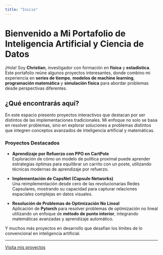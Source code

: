 ```yaml
---
title: "Inicio"
---
```


# Bienvenido a Mi Portafolio de Inteligencia Artificial y Ciencia de Datos

¡Hola! Soy **Christian**, investigador con formación en **física** y **estadística**. Este portafolio reúne algunos proyectos interesantes, donde combino mi experiencia en **series de tiempo**, **modelos de machine learning**, **programación matemática** y **simulación física** para abordar problemas desde perspectivas diferentes.

## ¿Qué encontrarás aquí?

En este espacio presento proyectos interactivos que destacan por ser distintos de las implementaciones  tradicionales. Mi enfoque no solo se basa en resolver problemas, sino en explorar soluciones a problemas distintos que integren conceptos avanzados de inteligencia artificial y matemáticas.

### Proyectos Destacados

- **Aprendizaje por Refuerzo con PPO en CartPole**  
  Exploración de cómo un modelo de política proximal puede aprender estrategias óptimas para equilibrar un carrito con un poste, utilizando técnicas modernas de aprendizaje por refuerzo.

- **Implementación de CapsNet (Capsule Networks)**  
  Una reimplementación desde cero de las revolucionarias Redes Capsulares, mostrando su capacidad para capturar relaciones espaciales complejas en datos visuales.

- **Resolución de Problemas de Optimización No Lineal**  
  Aplicación de **Pytorch** para resolver problemas de optimización no lineal utilizando un enfoque de **método de punto interior**, integrando matemáticas avanzadas y aprendizaje automático.

Y muchos más proyectos en desarrollo que desafían los límites de lo convencional en inteligencia artificial.


---

[Visita mis proyectos](#)